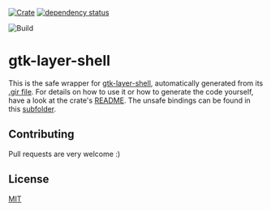[![Crate](https://img.shields.io/crates/v/gtk-layer-shell.svg)](https://crates.io/crates/gtk-layer-shell)
[![dependency status](https://deps.rs/repo/github/pentamassiv/gtk-layer-shell-gir/tree/master/gtk-layer-shell/status.svg)](https://deps.rs/repo/github/pentamassiv/gtk-layer-shell-gir/tree/master/gtk-layer-shell)

![Build](https://github.com/pentamassiv/gtk-layer-shell-gir/workflows/Build/badge.svg)

# gtk-layer-shell
This is the safe wrapper for [gtk-layer-shell](https://github.com/wmww/gtk-layer-shell), automatically generated from its [.gir file](gir-files/GtkLayerShell-0.1.gir). For details on how to use it or how to generate the code yourself, have a look at the crate's [README](gtk-layer-shell). The unsafe bindings can be found in this [subfolder](gtk-layer-shell/gtk-layer-shell-sys).

## Contributing
Pull requests are very welcome :)

## License
[MIT](https://choosealicense.com/licenses/mit/)
